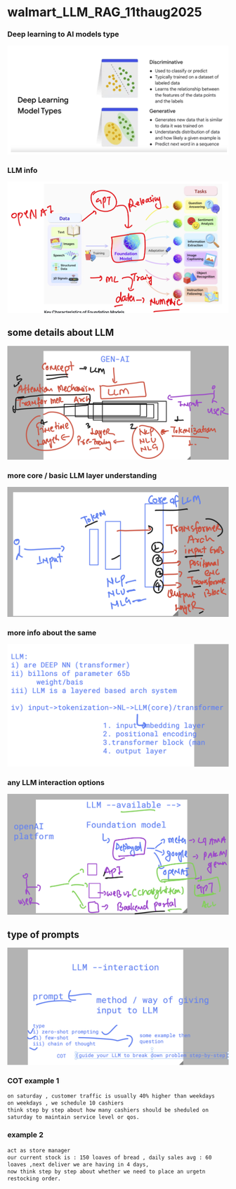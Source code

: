 # walmart_LLM_RAG_11thaug2025

### Deep learning to AI models type 

<img src="dl1.png">

### LLM info 

<img src="llm1.png">

## some details about LLM 

<img src="llm2.png">

### more core / basic LLM layer understanding 

<img src="llm3.png">

### more info about the same 

<img src="llm4.png">

### any LLM interaction options 

<img src="llm5.png">


## type of prompts 

<img src="llm6.png">

### COT example 1 

```
on saturday , customer traffic is usually 40% higher than weekdays
on weekdays , we schedule 10 cashiers
think step by step about how many cashiers should be sheduled on saturday to maintain service level or qos.

```

### example 2 

```
act as store manager
our current stock is : 150 loaves of bread , daily sales avg : 60 loaves ,next deliver we are having in 4 days,
now think step by step about whether we need to place an urgetn restocking order.

```